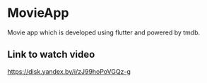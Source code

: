 # MovieApp

Movie app which is developed using flutter and powered by tmdb.

## Link to watch video

https://disk.yandex.by/i/zJ99hoPoVGQz-g


